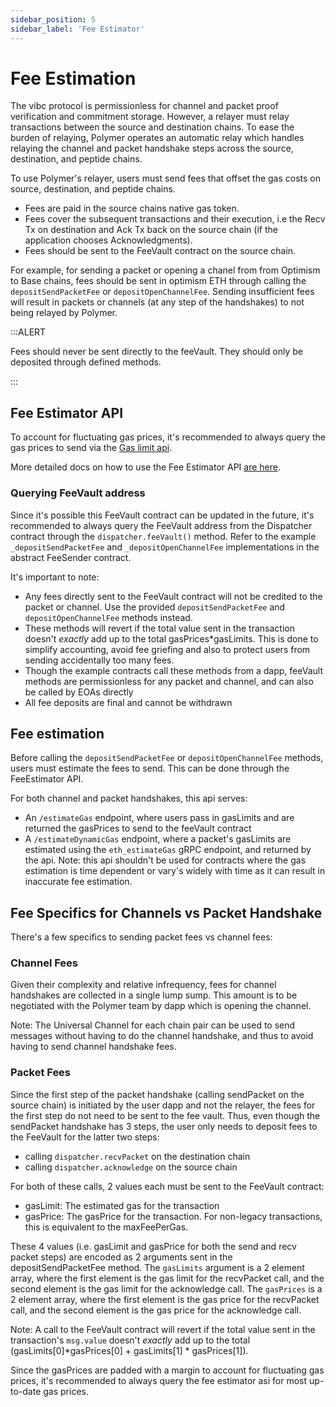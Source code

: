 ```yaml
---
sidebar_position: 5
sidebar_label: 'Fee Estimator'
---
```


# Fee Estimation

The vibc protocol is permissionless for channel and packet proof verification and commitment storage. However, a relayer must relay transactions between the source and destination chains. To ease the burden of relaying, Polymer operates an automatic relay which handles relaying the channel and packet handshake steps across the source, destination, and peptide chains.

To use Polymer's relayer, users must send fees that offset the gas costs on source, destination, and peptide chains.

- Fees are paid in the source chains native gas token.
- Fees cover the subsequent transactions and their execution, i.e the Recv Tx on destination and Ack Tx back on the source chain (if the application chooses Acknowledgments).
- Fees should be sent to the FeeVault contract on the source chain.

For example, for sending a packet or opening a chanel from from Optimism to Base chains, fees should be sent in optimism ETH through calling the  `depositSendPacketFee`  or    `depositOpenChannelFee`.  Sending insufficient fees will result in packets or channels (at any step of the handshakes) to not being relayed by Polymer.

:::ALERT

Fees should never be sent directly to the feeVault. They should only be deposited through defined methods.

:::

## Fee Estimator API[](https://docs.polymerlabs.org/docs/build/ibc-solidity/fee-estimator#fee-estimator-api)

To account for fluctuating gas prices, it's recommended to always query the gas prices to send via the [Gas limit api](https://docs.polymerlabs.org/docs/build/ibc-solidity/fee-estimator#fee-estimation).

More detailed docs on how to use the Fee Estimator API [are here](https://fee.polymer.zone/api-docs/).

### Querying FeeVault address
Since it's possible this FeeVault contract can be updated in the future, it's recommended to always query the FeeVault address from the Dispatcher contract through the `dispatcher.feeVault()` method. Refer to the example `_depositSendPacketFee` and `_depositOpenChannelFee` implementations in the abstract FeeSender contract. 

It's important to note: 
- Any fees directly sent to the FeeVault contract will not be credited to the packet or channel. Use the provided `depositSendPacketFee` and `depositOpenChannelFee` methods instead.
- These methods will revert if the total value sent in the transaction  doesn't *exactly* add up to the total gasPrices*gasLimits. This is done to simplify accounting, avoid fee griefing and also to protect users from sending accidentally too many fees.
- Though the example contracts call these methods from a dapp, feeVault methods are permissionless for any packet and channel, and can also be called by EOAs directly
- All fee deposits are final and cannot be withdrawn

## Fee estimation
Before calling the `depositSendPacketFee` or `depositOpenChannelFee` methods, users must estimate the fees to send. This can be done through the FeeEstimator API. 

For both channel and packet handshakes, this api serves:
- An `/estimateGas` endpoint, where users pass in gasLimits and are returned the gasPrices to send to the feeVault contract 
- A `/estimateDynamicGas` endpoint, where a packet's gasLimits are estimated using the `eth_estimateGas` gRPC endpoint, and returned by the api. Note: this api shouldn't be used for contracts where the gas estimation is time dependent or vary's widely with time as it can result in inaccurate fee estimation.


## Fee Specifics for Channels vs Packet Handshake
There's a few specifics to sending packet fees vs channel fees:

### Channel Fees

Given their complexity and relative infrequency, fees for channel handshakes are collected in a single lump sump. This amount is to be negotiated with the Polymer team by dapp which is opening the channel. 

Note: The Universal Channel for each chain pair can be used to send messages without having to do the channel handshake, and thus to avoid having to send channel handshake fees. 

### Packet Fees

Since the first step of the packet handshake (calling sendPacket on the source chain) is initiated by the user dapp and not the relayer, the fees for the first step do not need to be sent to the fee vault. Thus, even though the sendPacket handshake has 3 steps, the user only needs to deposit fees to the FeeVault for the latter two steps:

- calling `dispatcher.recvPacket` on the destination chain
- calling `dispatcher.acknowledge` on the source chain

For both of these calls, 2 values each must be sent to the FeeVault contract:
- gasLimit: The estimated gas for the transaction
- gasPrice: The gasPrice for the transaction. For non-legacy transactions, this is equivalent to the maxFeePerGas.  

These 4 values (i.e. gasLimit and gasPrice for both the send and recv packet steps) are encoded as 2 arguments sent in the depositSendPacketFee method. The `gasLimits` argument is a 2 element array, where the first element is the gas limit for the recvPacket call, and the second element is the gas limit for the acknowledge call. The `gasPrices` is a 2 element array, where the first element is the gas price for the recvPacket call, and the second element is the gas price for the acknowledge call.

Note: A call to the FeeVault contract will revert if the total value sent in the transaction's `msg.value` doesn't *exactly* add up to the total (gasLimits[0]*gasPrices[0] + gasLimits[1] * gasPrices[1]). 

Since the gasPrices are padded with a margin to account for fluctuating gas prices, it's recommended to always query the fee estimator asi for most up-to-date gas prices.

